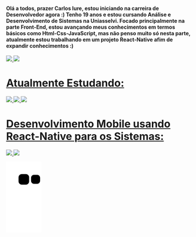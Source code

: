 <h4> Olá a todos, prazer Carlos Iure, estou iniciando na carreira de Desenvolvedor agora :)
Tenho 19 anos e estou cursando Análise e Desenvolvimento de Sistemas na Uniasselvi. 
Focado principalmente na parte Front-End, estou avançando meus conhecimentos em termos 
básicos como Html-Css-JavaScript, mas não penso muito só nesta parte, atualmente estou 
trabalhando em um projeto React-Native afim de expandir conhecimentos :) </h4>



<div>
<a href="https://github.com/seu-usuário-aqui">
<img height="180em" src="https://github-readme-stats.vercel.app/api/top-langs/?username=Ciure&layout=compact&langs_count=7&theme=github_dark"/>
<img height="180em" src="https://github-readme-stats.vercel.app/api?username=CIure&show_icons=true&include_all_commits=true&count_private=true&theme=github_dark"/>
</div>


<h1 style="font-weigth:bold"> Atualmente Estudando:</h1> 
  
  
  
 <img src="https://cdn.jsdelivr.net/gh/devicons/devicon/icons/html5/html5-original.svg" width="60em"/> <img src="https://cdn.jsdelivr.net/gh/devicons/devicon/icons/css3/css3-original.svg"  width="60em"/> <img src="https://cdn.jsdelivr.net/gh/devicons/devicon/icons/javascript/javascript-original.svg" width="60em"/>
  
  
  
  
 <h1>Desenvolvimento Mobile usando React-Native para os Sistemas: </h1>
  
  <img src="https://cdn.jsdelivr.net/gh/devicons/devicon/icons/android/android-original.svg"  width="60em" /> <img src="https://cdn.jsdelivr.net/gh/devicons/devicon/icons/apple/apple-original.svg" width="60em" />
  
  
  
 ![Snake animation](https://github.com/Ciure/Ciure/blob/output/github-contribution-grid-snake.svg)
  
  
  
          
          
    
          
